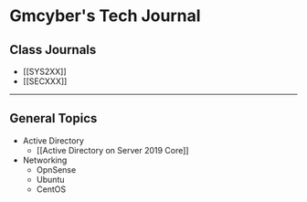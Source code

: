 # Gmcyber's Tech Journal
## Class Journals
* [[SYS2XX]]
* [[SECXXX]]
***
## General Topics
* Active Directory
  * [[Active Directory on Server 2019 Core]]
* Networking
  * OpnSense
  * Ubuntu
  * CentOS
